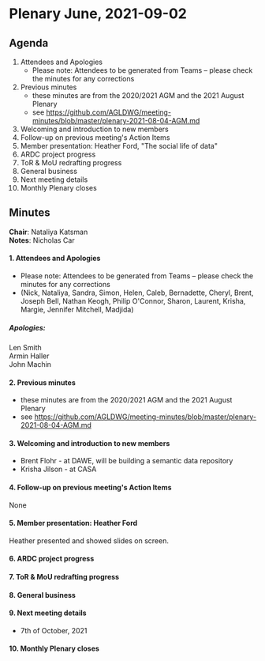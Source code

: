 # Plenary June, 2021-09-02

## Agenda

1. Attendees and Apologies
    * Please note: Attendees to be generated from Teams – please check the minutes for any corrections
2. Previous minutes
    * these minutes are from the 2020/2021 AGM and the 2021 August Plenary
    * see https://github.com/AGLDWG/meeting-minutes/blob/master/plenary-2021-08-04-AGM.md
3. Welcoming and introduction to new members
4. Follow-up on previous meeting's Action Items
5. Member presentation: Heather Ford, "The social life of data"
6. ARDC project progress
7. ToR & MoU redrafting progress
8. General business 
9. Next meeting details
10. Monthly Plenary closes

## Minutes

**Chair**: Nataliya Katsman  
**Notes**: Nicholas Car  

#### 1. Attendees and Apologies

* Please note: Attendees to be generated from Teams – please check the minutes for any corrections
* (Nick, Nataliya, Sandra, Simon, Helen, Caleb, Bernadette, Cheryl, Brent, Joseph Bell, Nathan Keogh, Philip O'Connor, Sharon, Laurent, Krisha, Margie, Jennifer Mitchell, Madjida)

##### Apologies:  

Len Smith  
Armin Haller  
John Machin  
    
#### 2. Previous minutes

* these minutes are from the 2020/2021 AGM and the 2021 August Plenary
* see https://github.com/AGLDWG/meeting-minutes/blob/master/plenary-2021-08-04-AGM.md

#### 3. Welcoming and introduction to new members

* Brent Flohr - at DAWE, will be building a semantic data repository
* Krisha Jilson - at CASA
 
#### 4. Follow-up on previous meeting's Action Items

None

#### 5. Member presentation: Heather Ford

Heather presented and showed slides on screen.

#### 6. ARDC project progress
#### 7. ToR & MoU redrafting progress
#### 8. General business 
#### 9. Next meeting details

* 7th of October, 2021

#### 10. Monthly Plenary closes
